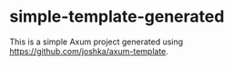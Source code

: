 # simple-template-generated

This is a simple Axum project generated using <https://github.com/joshka/axum-template>.
